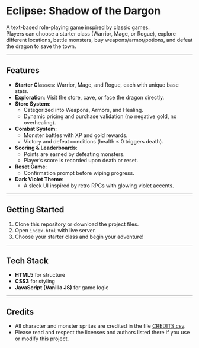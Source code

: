 # Eclipse: Shadow of the Dargon 

A text-based role-playing game inspired by classic games.  
Players can choose a starter class (Warrior, Mage, or Rogue), explore different locations, battle monsters, buy weapons/armor/potions, and defeat the dragon to save the town.

---

## Features
- **Starter Classes**: Warrior, Mage, and Rogue, each with unique base stats.
- **Exploration**: Visit the store, cave, or face the dragon directly.
- **Store System**:
  - Categorized into Weapons, Armors, and Healing.
  - Dynamic pricing and purchase validation (no negative gold, no overhealing).
- **Combat System**:
  - Monster battles with XP and gold rewards.
  - Victory and defeat conditions (health ≤ 0 triggers death).
- **Scoring & Leaderboards**:
  - Points are earned by defeating monsters.
  - Player’s score is recorded upon death or reset.
- **Reset Game**:
  - Confirmation prompt before wiping progress.
- **Dark Violet Theme**:
  - A sleek UI inspired by retro RPGs with glowing violet accents.

---

## Getting Started
1. Clone this repository or download the project files.
2. Open `index.html` with live server.
3. Choose your starter class and begin your adventure!

---


## Tech Stack
- **HTML5** for structure
- **CSS3** for styling
- **JavaScript (Vanilla JS)** for game logic

---

## Credits
- All character and monster sprites are credited in the file [CREDITS.csv](./CREDITS.csv).
- Please read and respect the licenses and authors listed there if you use or modify this project.

